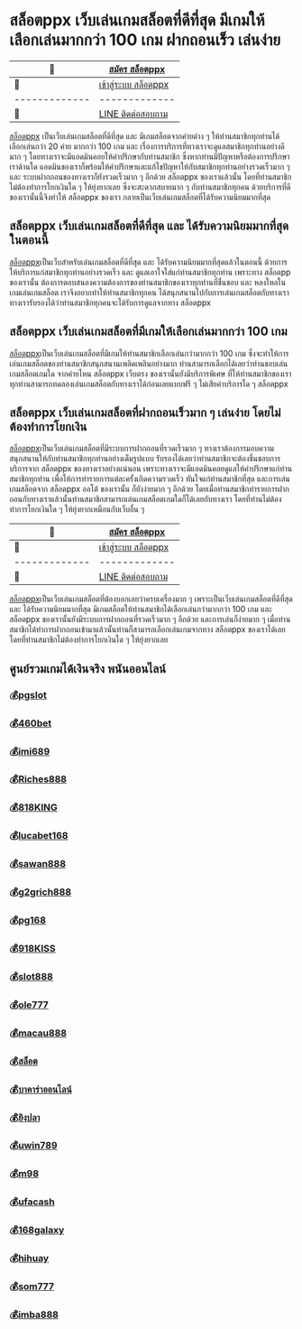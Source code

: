 # สล็อตppx เว็บเล่นเกมสล็อตที่ดีที่สุด มีเกมให้เลือกเล่นมากกว่า 100 เกม ฝากถอนเร็ว เล่นง่าย 

:money_with_wings: | [สมัคร  สล็อตppx](https://bit.ly/3LRjuTX)
------------- | -------------
:sparkling_heart:  |[เข้าสู่ระบบ สล็อตppx](https://bit.ly/3LRjuTX)
------------- | -------------
:calling: | [LINE ติดต่อสอบถาม](https://bit.ly/3fv4cbx)

[สล็อตppx](https://bit.ly/3LRjuTX)​ เป็นเว็บเล่นเกมสล็อตที่ดีที่สุด และ มีเกมสล็อตจากค่ายต่าง ๆ ให้ท่านสมาชิกทุกท่านได้เลือกเล่นกว่า 20 ค่าย มากกว่า 100 เกม และ เรื่องการบริการที่ทางเราจะดูแลสมาชิกทุกท่านอย่างดีมาก ๆ โดยทางเราจะมีแอดมินคอยให้คำปรึกษากับท่านสมาชิก ซึ่งหากท่านมีปัญหาหรือต้องการปรึกษาเราด้านใด แอดมินของเราก็พร้อมให้คำปรึกษาและแก้ไขปัญหาให้กับสมาชิกทุกท่านอย่างรวดเร็วมาก ๆ และ ระบบฝากถอนของทางเราก็ยังรวดเร็วมาก ๆ อีกด้วย สล็อตppx ของเราแล้วนั้น โดยที่ท่านสมาชิกไม่ต้องทำการโยกเงินใด ๆ ให้ยุ่งยากเลย ซึ่งจะสะดวกสบายมาก ๆ กับท่านสมาชิกทุกคน ด้วยบริการที่ดีของเรานั้นนี้จึงทำให้ สล็อตppx ของเรา กลายเป็นเว็บเล่นเกมสล็อตที่ได้รับความนิยมมากที่สุด 

## สล็อตppx เว็บเล่นเกมสล็อตที่ดีที่สุด และ ได้รับความนิยมมากที่สุดในตอนนี้
[สล็อตppx](https://bit.ly/3LRjuTX)​ เป็นเว็บสำหรับเล่นเกมสล็อตที่ดีที่สุด และ ได้รับความนิยมมากที่สุดแล้วในตอนนี้ ด้วยการให้บริการแก่สมาชิกทุกท่านอย่างรวดเร็ว และ ดูแลเอาใจใส่แก่ท่านสมาชิกทุกท่าน เพราะทาง สล็อตpp   ของเรานั้น ต้องการตอบสนองความต้องการของท่านสมาชิกของเราทุกท่านที่ชื่นชอบ และ หลงใหลในเกมเล่นเกมสล็อต เราจึงอยากทำให้ท่านสมาชิกทุกคน ได้สนุกสนานไปกับการเล่นเกมสล็อตกับทางเรา ทางเรารับรองได้ว่าท่านสมาชิกทุกคนจะได้รับการดูแลจากทาง สล็อตppx

## สล็อตppx เว็บเล่นเกมสล็อตที่มีเกมให้เลือกเล่นมากกว่า 100 เกม 
[สล็อตppx](https://bit.ly/3LRjuTX)​ เป็นเว็บเล่นเกมสล็อตที่มีเกมให้ท่านสมาชิกเลือกเล่นกว่ามากกว่า 100 เกม ซึ่งจะทำให้การเล่นเกมสล็อตของท่านสมาชิกสนุกสนานเพลิดเพลินอย่างมาก ท่านสามารถเลือกได้เลยว่าท่านชอบเล่นเกมสล็อตเกมใด จากค่ายไหน สล็อตppx เว็บตรง ของเรานั้นยังมีบริการพิเศษ ที่ให้ท่านสมาชิกของเราทุกท่านสามารถทดลองเล่นเกมสล็อตกับทางเราได้ก่อนเลยแบบฟรี ๆ ไม่เสียค่าบริการใด ๆ สล็อตppx

## สล็อตppx เว็บเล่นเกมสล็อตที่ฝากถอนเร็วมาก ๆ เล่นง่าย โดยไม่ต้องทำการโยกเงิน 
[สล็อตppx](https://bit.ly/3LRjuTX)​ เป็นเว็บเล่นเกมสล็อตที่มีระบบการฝากถอนที่รวดเร็วมาก ๆ ทางเราต้องการมอบความสนุกสนานให้กับท่านสมาชิกทุกท่านอย่างเต็มรูปแบบ รับรองได้เลยว่าท่านสมาชิกจะต้องชื่นชอบการบริการจาก สล็อตppx ของทางเราอย่างแน่นอน เพราะทางเราจะมีแอดมินคอยดูแลให้คำปรึกษาแก่ท่านสมาชิกทุกท่าน เพื่อให้การทำรายการแต่ละครั้งเกิดความรวดเร็ว ทันใจแก่ท่านสมาชิกที่สุด และการเล่นเกมสล็อตจาก สล็อตppx ออโต้   ของเรานั้น ก็ยังง่ายมาก ๆ อีกด้วย โดยเมื่อท่านสมาชิกทำรายการฝากถอนกับทางเราแล้วนั้นท่านสมาชิกสามารถเล่นเกมสล็อตเกมใดก็ได้เลยกับทางเรา โดยที่ท่านไม่ต้องทำการโยกเงินใด ๆ ให้ยุ่งยากเหมือนกับเว็บอื่น ๆ 

:money_with_wings: | [สมัคร  สล็อตppx](https://bit.ly/3LRjuTX)
------------- | -------------
:sparkling_heart:  |[เข้าสู่ระบบ สล็อตppx](https://bit.ly/3LRjuTX)
------------- | -------------
:calling: | [LINE ติดต่อสอบถาม](https://bit.ly/3fv4cbx)

[สล็อตppx](https://bit.ly/3LRjuTX)​ เป็นเว็บเล่นเกมสล็อตที่ต้องบอกเลยว่าครบเครื่องมาก ๆ เพราะเป็นเว็บเล่นเกมสล็อตที่ดีที่สุด และ ได้รับความนิยมมากที่สุด มีเกมสล็อตให้ท่านสมาชิกได้เลือกเล่นกว่ามากกว่า 100 เกม และ สล็อตppx ของเรานั้นยังมีระบบการฝากถอนที่รวดเร็วมาก ๆ อีกด้วย และการเล่นก็ง่ายมาก ๆ เมื่อท่านสมาชิกได้ทำการฝากถอนเข้ามาแล้วนั้นท่านก็สามารถเลือกเล่นเกมจากทาง สล็อตppx ของเราได้เลย โดยที่ท่านสมาชิกไม่ต้องทำการโยกเงินใด ๆ ให้ยุ่งยากเลย

 


## ศูนย์รวมเกมได้เงินจริง พนันออนไลน์
### :moneybag:[pgslot](https://bit.ly/3LRjuTX)
### :moneybag:[460bet](https://bit.ly/3LRjuTX)
### :moneybag:[imi689](https://bit.ly/3LRjuTX)
### :moneybag:[Riches888](https://bit.ly/3LRjuTX)
### :moneybag:[818KING](https://bit.ly/3LRjuTX)
### :moneybag:[lucabet168](https://bit.ly/3LRjuTX)
### :moneybag:[sawan888](https://bit.ly/3LRjuTX)
### :moneybag:[g2grich888](https://bit.ly/3LRjuTX)
### :moneybag:[pg168](https://bit.ly/3LRjuTX)
### :moneybag:[918KISS](https://bit.ly/3LRjuTX)
### :moneybag:[slot888](https://bit.ly/3LRjuTX)
### :moneybag:[ole777](https://bit.ly/3LRjuTX)
### :moneybag:[macau888](https://bit.ly/3LRjuTX)
### :moneybag:[สล็อต](https://bit.ly/3LRjuTX)
### :moneybag:[บาคาร่าออนไลน์](https://bit.ly/3LRjuTX)
### :moneybag:[ยิงปลา](https://bit.ly/3LRjuTX)
### :moneybag:[uwin789](https://bit.ly/3LRjuTX)
### :moneybag:[m98](https://bit.ly/3LRjuTX)
### :moneybag:[ufacash](https://bit.ly/3LRjuTX)
### :moneybag:[168galaxy](https://bit.ly/3LRjuTX)
### :moneybag:[hihuay](https://bit.ly/3LRjuTX)
### :moneybag:[som777](https://bit.ly/3LRjuTX)
### :moneybag:[imba888](https://bit.ly/3LRjuTX)
